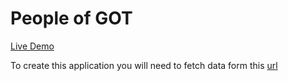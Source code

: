 # People of GOT

[Live Demo](https://altcampus.github.io/people-of-got-react/)

To create this application you will need to fetch data form this [url](https://raw.githubusercontent.com/nnnkit/json-data-collections/master/got-houses.json)


